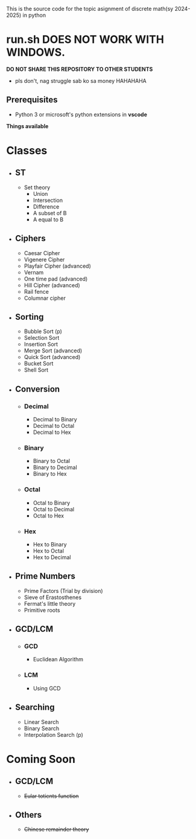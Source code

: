 This is the source code for the topic asignment of discrete math(sy 2024-2025) in python

# run.sh DOES NOT WORK WITH WINDOWS.

**DO NOT SHARE THIS REPOSITORY TO OTHER STUDENTS**
- pls don't, nag struggle sab ko sa money HAHAHAHA

## **Prerequisites**
- Python 3 or microsoft's python extensions in **vscode**

**Things available**
# Classes
- ## ST
  - Set theory
    - Union
    - Intersection
    - Difference
    - A subset of B
    - A equal to B

- ## Ciphers
  - Caesar Cipher
  - Vigenere Cipher 
  - Playfair Cipher (advanced)
  - Vernam
  - One time pad (advanced)
  - Hill Cipher (advanced)
  - Rail fence
  - Columnar cipher

- ## Sorting
  - Bubble Sort (p)
  - Selection Sort
  - Insertion Sort
  - Merge Sort (advanced)
  - Quick Sort (advanced)
  - Bucket Sort
  - Shell Sort

- ## Conversion
  - ### Decimal
    - Decimal to Binary
    - Decimal to Octal
    - Decimal to Hex
  - ### Binary
    - Binary to Octal
    - Binary to Decimal
    - Binary to Hex
  - ### Octal
    - Octal to Binary
    - Octal to Decimal
    - Octal to Hex
  - ### Hex
    - Hex to Binary
    - Hex to Octal
    - Hex to Decimal

- ## Prime Numbers
  - Prime Factors (Trial by division)
  - Sieve of Erastosthenes
  - Fermat's little theory
  - Primitive roots

- ## GCD/LCM
  - ### GCD
    - Euclidean Algorithm
  - ### LCM
    - Using GCD

- ## Searching
  - Linear Search 
  - Binary Search
  - Interpolation Search (p)

# Coming Soon
- ## GCD/LCM
  - ~~Eular totients function~~

- ## Others
  - ~~Chinese remainder theory~~
<!-- - ## Sorting -->

<!-- - ## Ciphers  -->